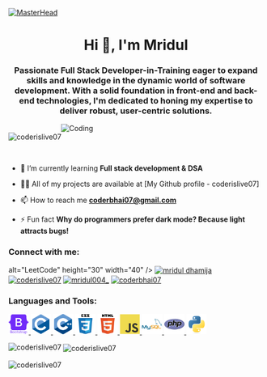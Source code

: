 [![MasterHead](https://media1.giphy.com/media/v1.Y2lkPTc5MGI3NjExcHEwMXpxNDJoZnFxZWNvN3QxbXJncmRuMTNoemlkY3Uwem91cW5ndiZlcD12MV9pbnRlcm5hbF9naWZfYnlfaWQmY3Q9Zw/L1R1tvI9svkIWwpVYr/giphy.gif)]([https://giphy.com/gifs/Pluralsight-computer-technology-coding-L1R1tvI9svkIWwpVYr])
<h1 align="center">Hi 👋, I'm Mridul</h1>
<h3 align="center">Passionate Full Stack Developer-in-Training eager to expand skills and knowledge in the dynamic world of software development. With a solid foundation in front-end and back-end technologies, I'm dedicated to honing my expertise to deliver robust, user-centric solutions.</h3>
<img align="right" alt="Coding" width="400" src="https://media1.tenor.com/m/epFxZ9nyQLIAAAAC/work-post.gif">

<p align="left"> <img src="https://komarev.com/ghpvc/?username=coderislive07&label=Profile%20views&color=0e75b6&style=flat" alt="coderislive07" /> </p>

<p align="left"> <a href="https://twitter.com/" target="blank"><img src="https://img.shields.io/twitter/follow/?logo=twitter&style=for-the-badge" alt="" /></a> </p>

- 🌱 I’m currently learning **Full stack development & DSA**

- 👨‍💻 All of my projects are available at [My Github profile - coderislive07]

- 📫 How to reach me **coderbhai07@gmail.com**

- ⚡ Fun fact **Why do programmers prefer dark mode? Because light attracts bugs!**

<h3 align="left">Connect with me:</h3>
<p align="left">
alt="LeetCode" height="30" width="40" /></a>
<a href="https://www.linkedin.com/in/mridul-dhamija-662113222/" target="blank"><img align="center" src="https://raw.githubusercontent.com/rahuldkjain/github-profile-readme-generator/master/src/images/icons/Social/linked-in-alt.svg" alt="mridul dhamija" height="30" width="40" /></a>
<a href="https://codesandbox.com/coderislive07" target="blank"><img align="center" src="https://raw.githubusercontent.com/rahuldkjain/github-profile-readme-generator/master/src/images/icons/Social/codesandbox.svg" alt="coderislive07" height="30" width="40" /></a>
<a href="https://instagram.com/mridul004_" target="blank"><img align="center" src="https://raw.githubusercontent.com/rahuldkjain/github-profile-readme-generator/master/src/images/icons/Social/instagram.svg" alt="mridul004_" height="30" width="40" /></a>
<a href="https://www.hackerrank.com/coderbhai07" target="blank"><img align="center" src="https://raw.githubusercontent.com/rahuldkjain/github-profile-readme-generator/master/src/images/icons/Social/hackerrank.svg" alt="coderbhai07" height="30" width="40" /></a>
</p>

<h3 align="left">Languages and Tools:</h3>
<p align="left"> <a href="https://getbootstrap.com" target="_blank" rel="noreferrer"> <img src="https://raw.githubusercontent.com/devicons/devicon/master/icons/bootstrap/bootstrap-plain-wordmark.svg" alt="bootstrap" width="40" height="40"/> </a> <a href="https://www.cprogramming.com/" target="_blank" rel="noreferrer"> <img src="https://raw.githubusercontent.com/devicons/devicon/master/icons/c/c-original.svg" alt="c" width="40" height="40"/> </a> <a href="https://www.w3schools.com/cpp/" target="_blank" rel="noreferrer"> <img src="https://raw.githubusercontent.com/devicons/devicon/master/icons/cplusplus/cplusplus-original.svg" alt="cplusplus" width="40" height="40"/> </a> <a href="https://www.w3schools.com/css/" target="_blank" rel="noreferrer"> <img src="https://raw.githubusercontent.com/devicons/devicon/master/icons/css3/css3-original-wordmark.svg" alt="css3" width="40" height="40"/> </a> <a href="https://www.w3.org/html/" target="_blank" rel="noreferrer"> <img src="https://raw.githubusercontent.com/devicons/devicon/master/icons/html5/html5-original-wordmark.svg" alt="html5" width="40" height="40"/> </a> <a href="https://developer.mozilla.org/en-US/docs/Web/JavaScript" target="_blank" rel="noreferrer"> <img src="https://raw.githubusercontent.com/devicons/devicon/master/icons/javascript/javascript-original.svg" alt="javascript" width="40" height="40"/> </a> <a href="https://www.mysql.com/" target="_blank" rel="noreferrer"> <img src="https://raw.githubusercontent.com/devicons/devicon/master/icons/mysql/mysql-original-wordmark.svg" alt="mysql" width="40" height="40"/> </a> <a href="https://www.php.net" target="_blank" rel="noreferrer"> <img src="https://raw.githubusercontent.com/devicons/devicon/master/icons/php/php-original.svg" alt="php" width="40" height="40"/> </a> <a href="https://www.python.org" target="_blank" rel="noreferrer"> <img src="https://raw.githubusercontent.com/devicons/devicon/master/icons/python/python-original.svg" alt="python" width="40" height="40"/> </a> </p>

<p><img align="left" src="https://github-readme-stats.vercel.app/api/top-langs?username=coderislive07&show_icons=true&locale=en&layout=compact" alt="coderislive07" /></p>

<p>&nbsp;<img align="center" src="https://github-readme-stats.vercel.app/api?username=coderislive07&show_icons=true&locale=en" alt="coderislive07" /></p>

<p><img align="center" src="https://github-readme-streak-stats.herokuapp.com/?user=coderislive07&" alt="coderislive07" /></p>
